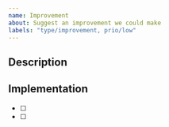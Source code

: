 ```yaml
---
name: Improvement
about: Suggest an improvement we could make
labels: "type/improvement, prio/low"
---
```


## Description

<!-- Concisely describe the improvement. -->

## Implementation

<!-- If you can, provide implementation steps. -->
<!-- Replace the [ ] with [x] to check the box. -->

- [ ] <!-- First step... -->
- [ ] <!-- Second step... -->
